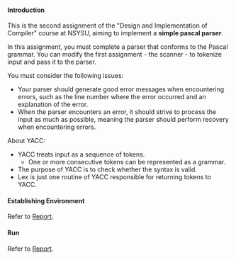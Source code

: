 #### Introduction
This is the second assignment of the "Design and Implementation of Compiler" course at NSYSU, aiming to implement a **simple pascal parser**.

In this assignment, you must complete a parser that conforms to the Pascal grammar. You can modify the first assignment - the scanner - to tokenize input and pass it to the parser.

You must consider the following issues:
- Your parser should generate good error messages when encountering errors, such as the line number where the error occurred and an explanation of the error.
- When the parser encounters an error, it should strive to process the input as much as possible, meaning the parser should perform recovery when encountering errors.

About YACC:
- YACC treats input as a sequence of tokens.
  - One or more consecutive tokens can be represented as a grammar.
- The purpose of YACC is to check whether the syntax is valid.
- Lex is just one routine of YACC responsible for returning tokens to YACC.

#### Establishing Environment
Refer to [Report](https://github.com/SuNsHiNe-75/A-Simple-Pascal-Parser/blob/main/Report.pdf).

#### Run
Refer to [Report](https://github.com/SuNsHiNe-75/A-Simple-Pascal-Parser/blob/main/Report.pdf).
